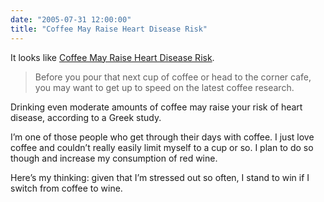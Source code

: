 ```yaml
---
date: "2005-07-31 12:00:00"
title: "Coffee May Raise Heart Disease Risk"
---
```




It looks like [Coffee May Raise Heart Disease Risk](http://www.webmd.com/).

> Before you pour that next cup of coffee or head to the corner cafe, you may want to get up to speed on the latest coffee research.

Drinking even moderate amounts of coffee may raise your risk of heart disease, according to a Greek study.


I&rsquo;m one of those people who get through their days with coffee. I just love coffee and couldn&rsquo;t really easily limit myself to a cup or so. I plan to do so though and increase my consumption of red wine.

Here&rsquo;s my thinking: given that I&rsquo;m stressed out so often, I stand to win if I switch from coffee to wine.

